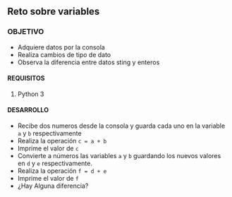 ## Reto sobre variables 

### OBJETIVO 

- Adquiere datos por la consola
- Realiza cambios de tipo de dato
- Observa la diferencia entre datos sting y enteros

#### REQUISITOS 

1. Python 3

#### DESARROLLO
- Recibe dos numeros desde la consola y guarda cada uno en la variable `a` y `b` respectivamente
- Realiza la operación `c = a + b`
- Imprime el valor de `c`
- Convierte a números las variables `a` y `b` guardando los nuevos valores en `d` y `e` respectivamente.
- Realiza la operación `f = d + e`
- Imprime el valor de `f`
- ¿Hay Alguna diferencia?
